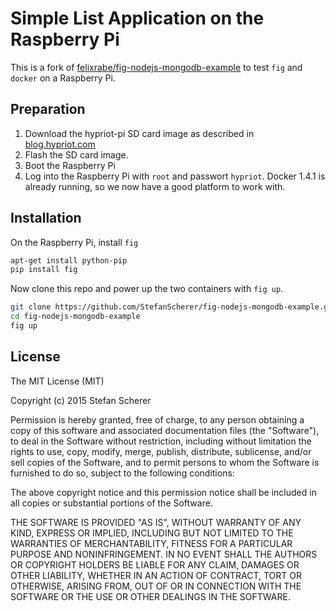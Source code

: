 # Simple List Application on the Raspberry Pi

This is a fork of [felixrabe/fig-nodejs-mongodb-example](https://github.com/felixrabe/fig-nodejs-mongodb-example) to test `fig` and `docker` on a Raspberry Pi.

## Preparation

1. Download the hypriot-pi SD card image as described in [blog.hypriot.com](http://blog.hypriot.com/kick-ass-raspberry-pi-2-having-a-forbidden-love-affair-with-docker-1-dot-4-1)
2. Flash the SD card image.
3. Boot the Raspberry Pi
4. Log into the Raspberry Pi with `root` and passwort `hypriot`. Docker 1.4.1 is already running, so we now have a good platform to work with.

## Installation

On the Raspberry Pi, install `fig`

```bash
apt-get install python-pip
pip install fig
```

Now clone this repo and power up the two containers with `fig up`.

```bash
git clone https://github.com/StefanScherer/fig-nodejs-mongodb-example.git
cd fig-nodejs-mongodb-example
fig up
```


License
-------

The MIT License (MIT)

Copyright (c) 2015 Stefan Scherer

Permission is hereby granted, free of charge, to any person obtaining a copy
of this software and associated documentation files (the "Software"), to deal
in the Software without restriction, including without limitation the rights
to use, copy, modify, merge, publish, distribute, sublicense, and/or sell
copies of the Software, and to permit persons to whom the Software is
furnished to do so, subject to the following conditions:

The above copyright notice and this permission notice shall be included in
all copies or substantial portions of the Software.

THE SOFTWARE IS PROVIDED "AS IS", WITHOUT WARRANTY OF ANY KIND, EXPRESS OR
IMPLIED, INCLUDING BUT NOT LIMITED TO THE WARRANTIES OF MERCHANTABILITY,
FITNESS FOR A PARTICULAR PURPOSE AND NONINFRINGEMENT. IN NO EVENT SHALL THE
AUTHORS OR COPYRIGHT HOLDERS BE LIABLE FOR ANY CLAIM, DAMAGES OR OTHER
LIABILITY, WHETHER IN AN ACTION OF CONTRACT, TORT OR OTHERWISE, ARISING FROM,
OUT OF OR IN CONNECTION WITH THE SOFTWARE OR THE USE OR OTHER DEALINGS IN
THE SOFTWARE.
